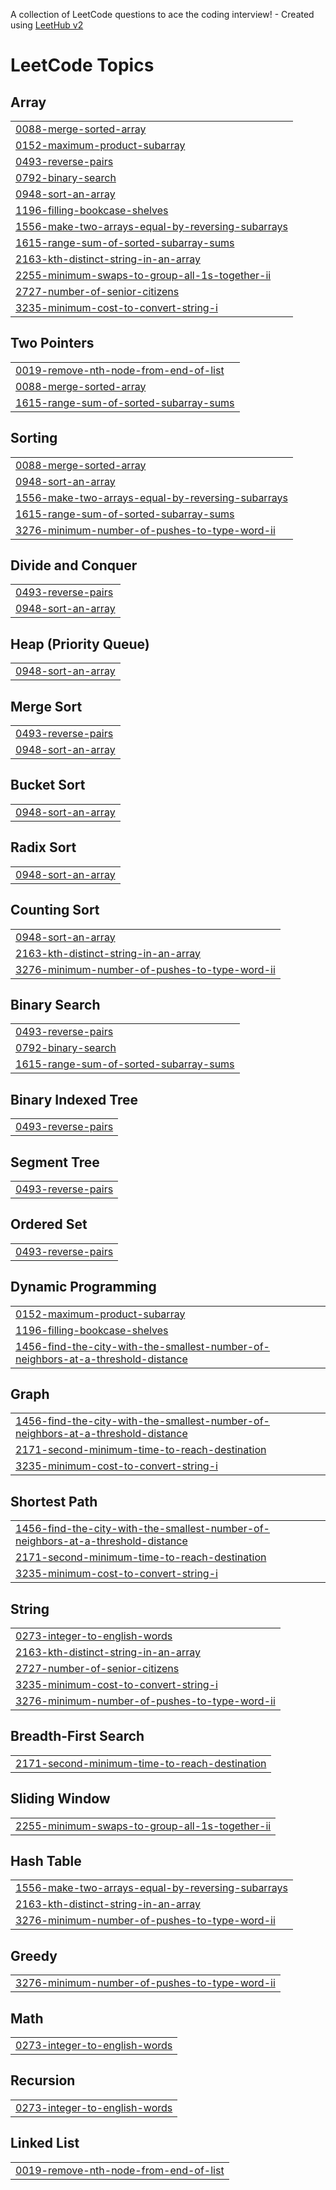 A collection of LeetCode questions to ace the coding interview! - Created using [LeetHub v2](https://github.com/arunbhardwaj/LeetHub-2.0)
<!---LeetCode Topics Start-->
# LeetCode Topics
## Array
|  |
| ------- |
| [0088-merge-sorted-array](https://github.com/kartavyamantri/DSA-Questions/tree/master/0088-merge-sorted-array) |
| [0152-maximum-product-subarray](https://github.com/kartavyamantri/DSA-Questions/tree/master/0152-maximum-product-subarray) |
| [0493-reverse-pairs](https://github.com/kartavyamantri/DSA-Questions/tree/master/0493-reverse-pairs) |
| [0792-binary-search](https://github.com/kartavyamantri/DSA-Questions/tree/master/0792-binary-search) |
| [0948-sort-an-array](https://github.com/kartavyamantri/DSA-Questions/tree/master/0948-sort-an-array) |
| [1196-filling-bookcase-shelves](https://github.com/kartavyamantri/DSA-Questions/tree/master/1196-filling-bookcase-shelves) |
| [1556-make-two-arrays-equal-by-reversing-subarrays](https://github.com/kartavyamantri/DSA-Questions/tree/master/1556-make-two-arrays-equal-by-reversing-subarrays) |
| [1615-range-sum-of-sorted-subarray-sums](https://github.com/kartavyamantri/DSA-Questions/tree/master/1615-range-sum-of-sorted-subarray-sums) |
| [2163-kth-distinct-string-in-an-array](https://github.com/kartavyamantri/DSA-Questions/tree/master/2163-kth-distinct-string-in-an-array) |
| [2255-minimum-swaps-to-group-all-1s-together-ii](https://github.com/kartavyamantri/DSA-Questions/tree/master/2255-minimum-swaps-to-group-all-1s-together-ii) |
| [2727-number-of-senior-citizens](https://github.com/kartavyamantri/DSA-Questions/tree/master/2727-number-of-senior-citizens) |
| [3235-minimum-cost-to-convert-string-i](https://github.com/kartavyamantri/DSA-Questions/tree/master/3235-minimum-cost-to-convert-string-i) |
## Two Pointers
|  |
| ------- |
| [0019-remove-nth-node-from-end-of-list](https://github.com/kartavyamantri/DSA-Questions/tree/master/0019-remove-nth-node-from-end-of-list) |
| [0088-merge-sorted-array](https://github.com/kartavyamantri/DSA-Questions/tree/master/0088-merge-sorted-array) |
| [1615-range-sum-of-sorted-subarray-sums](https://github.com/kartavyamantri/DSA-Questions/tree/master/1615-range-sum-of-sorted-subarray-sums) |
## Sorting
|  |
| ------- |
| [0088-merge-sorted-array](https://github.com/kartavyamantri/DSA-Questions/tree/master/0088-merge-sorted-array) |
| [0948-sort-an-array](https://github.com/kartavyamantri/DSA-Questions/tree/master/0948-sort-an-array) |
| [1556-make-two-arrays-equal-by-reversing-subarrays](https://github.com/kartavyamantri/DSA-Questions/tree/master/1556-make-two-arrays-equal-by-reversing-subarrays) |
| [1615-range-sum-of-sorted-subarray-sums](https://github.com/kartavyamantri/DSA-Questions/tree/master/1615-range-sum-of-sorted-subarray-sums) |
| [3276-minimum-number-of-pushes-to-type-word-ii](https://github.com/kartavyamantri/DSA-Questions/tree/master/3276-minimum-number-of-pushes-to-type-word-ii) |
## Divide and Conquer
|  |
| ------- |
| [0493-reverse-pairs](https://github.com/kartavyamantri/DSA-Questions/tree/master/0493-reverse-pairs) |
| [0948-sort-an-array](https://github.com/kartavyamantri/DSA-Questions/tree/master/0948-sort-an-array) |
## Heap (Priority Queue)
|  |
| ------- |
| [0948-sort-an-array](https://github.com/kartavyamantri/DSA-Questions/tree/master/0948-sort-an-array) |
## Merge Sort
|  |
| ------- |
| [0493-reverse-pairs](https://github.com/kartavyamantri/DSA-Questions/tree/master/0493-reverse-pairs) |
| [0948-sort-an-array](https://github.com/kartavyamantri/DSA-Questions/tree/master/0948-sort-an-array) |
## Bucket Sort
|  |
| ------- |
| [0948-sort-an-array](https://github.com/kartavyamantri/DSA-Questions/tree/master/0948-sort-an-array) |
## Radix Sort
|  |
| ------- |
| [0948-sort-an-array](https://github.com/kartavyamantri/DSA-Questions/tree/master/0948-sort-an-array) |
## Counting Sort
|  |
| ------- |
| [0948-sort-an-array](https://github.com/kartavyamantri/DSA-Questions/tree/master/0948-sort-an-array) |
| [2163-kth-distinct-string-in-an-array](https://github.com/kartavyamantri/DSA-Questions/tree/master/2163-kth-distinct-string-in-an-array) |
| [3276-minimum-number-of-pushes-to-type-word-ii](https://github.com/kartavyamantri/DSA-Questions/tree/master/3276-minimum-number-of-pushes-to-type-word-ii) |
## Binary Search
|  |
| ------- |
| [0493-reverse-pairs](https://github.com/kartavyamantri/DSA-Questions/tree/master/0493-reverse-pairs) |
| [0792-binary-search](https://github.com/kartavyamantri/DSA-Questions/tree/master/0792-binary-search) |
| [1615-range-sum-of-sorted-subarray-sums](https://github.com/kartavyamantri/DSA-Questions/tree/master/1615-range-sum-of-sorted-subarray-sums) |
## Binary Indexed Tree
|  |
| ------- |
| [0493-reverse-pairs](https://github.com/kartavyamantri/DSA-Questions/tree/master/0493-reverse-pairs) |
## Segment Tree
|  |
| ------- |
| [0493-reverse-pairs](https://github.com/kartavyamantri/DSA-Questions/tree/master/0493-reverse-pairs) |
## Ordered Set
|  |
| ------- |
| [0493-reverse-pairs](https://github.com/kartavyamantri/DSA-Questions/tree/master/0493-reverse-pairs) |
## Dynamic Programming
|  |
| ------- |
| [0152-maximum-product-subarray](https://github.com/kartavyamantri/DSA-Questions/tree/master/0152-maximum-product-subarray) |
| [1196-filling-bookcase-shelves](https://github.com/kartavyamantri/DSA-Questions/tree/master/1196-filling-bookcase-shelves) |
| [1456-find-the-city-with-the-smallest-number-of-neighbors-at-a-threshold-distance](https://github.com/kartavyamantri/DSA-Questions/tree/master/1456-find-the-city-with-the-smallest-number-of-neighbors-at-a-threshold-distance) |
## Graph
|  |
| ------- |
| [1456-find-the-city-with-the-smallest-number-of-neighbors-at-a-threshold-distance](https://github.com/kartavyamantri/DSA-Questions/tree/master/1456-find-the-city-with-the-smallest-number-of-neighbors-at-a-threshold-distance) |
| [2171-second-minimum-time-to-reach-destination](https://github.com/kartavyamantri/DSA-Questions/tree/master/2171-second-minimum-time-to-reach-destination) |
| [3235-minimum-cost-to-convert-string-i](https://github.com/kartavyamantri/DSA-Questions/tree/master/3235-minimum-cost-to-convert-string-i) |
## Shortest Path
|  |
| ------- |
| [1456-find-the-city-with-the-smallest-number-of-neighbors-at-a-threshold-distance](https://github.com/kartavyamantri/DSA-Questions/tree/master/1456-find-the-city-with-the-smallest-number-of-neighbors-at-a-threshold-distance) |
| [2171-second-minimum-time-to-reach-destination](https://github.com/kartavyamantri/DSA-Questions/tree/master/2171-second-minimum-time-to-reach-destination) |
| [3235-minimum-cost-to-convert-string-i](https://github.com/kartavyamantri/DSA-Questions/tree/master/3235-minimum-cost-to-convert-string-i) |
## String
|  |
| ------- |
| [0273-integer-to-english-words](https://github.com/kartavyamantri/DSA-Questions/tree/master/0273-integer-to-english-words) |
| [2163-kth-distinct-string-in-an-array](https://github.com/kartavyamantri/DSA-Questions/tree/master/2163-kth-distinct-string-in-an-array) |
| [2727-number-of-senior-citizens](https://github.com/kartavyamantri/DSA-Questions/tree/master/2727-number-of-senior-citizens) |
| [3235-minimum-cost-to-convert-string-i](https://github.com/kartavyamantri/DSA-Questions/tree/master/3235-minimum-cost-to-convert-string-i) |
| [3276-minimum-number-of-pushes-to-type-word-ii](https://github.com/kartavyamantri/DSA-Questions/tree/master/3276-minimum-number-of-pushes-to-type-word-ii) |
## Breadth-First Search
|  |
| ------- |
| [2171-second-minimum-time-to-reach-destination](https://github.com/kartavyamantri/DSA-Questions/tree/master/2171-second-minimum-time-to-reach-destination) |
## Sliding Window
|  |
| ------- |
| [2255-minimum-swaps-to-group-all-1s-together-ii](https://github.com/kartavyamantri/DSA-Questions/tree/master/2255-minimum-swaps-to-group-all-1s-together-ii) |
## Hash Table
|  |
| ------- |
| [1556-make-two-arrays-equal-by-reversing-subarrays](https://github.com/kartavyamantri/DSA-Questions/tree/master/1556-make-two-arrays-equal-by-reversing-subarrays) |
| [2163-kth-distinct-string-in-an-array](https://github.com/kartavyamantri/DSA-Questions/tree/master/2163-kth-distinct-string-in-an-array) |
| [3276-minimum-number-of-pushes-to-type-word-ii](https://github.com/kartavyamantri/DSA-Questions/tree/master/3276-minimum-number-of-pushes-to-type-word-ii) |
## Greedy
|  |
| ------- |
| [3276-minimum-number-of-pushes-to-type-word-ii](https://github.com/kartavyamantri/DSA-Questions/tree/master/3276-minimum-number-of-pushes-to-type-word-ii) |
## Math
|  |
| ------- |
| [0273-integer-to-english-words](https://github.com/kartavyamantri/DSA-Questions/tree/master/0273-integer-to-english-words) |
## Recursion
|  |
| ------- |
| [0273-integer-to-english-words](https://github.com/kartavyamantri/DSA-Questions/tree/master/0273-integer-to-english-words) |
## Linked List
|  |
| ------- |
| [0019-remove-nth-node-from-end-of-list](https://github.com/kartavyamantri/DSA-Questions/tree/master/0019-remove-nth-node-from-end-of-list) |
<!---LeetCode Topics End-->